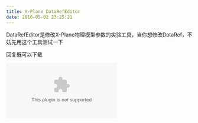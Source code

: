 ```yaml
---
title: X-Plane DataRefEditor
date: 2016-05-02 23:25:21
---
```





DataRefEditor是修改X-Plane物理模型参数的实验工具，当你想修改DataRef，不妨先用这个工具测试一下

回复既可以下载


![cpuwolf](/images/data/attachment/201605/03/072317uy99tw1yx2q69yea.zip)



